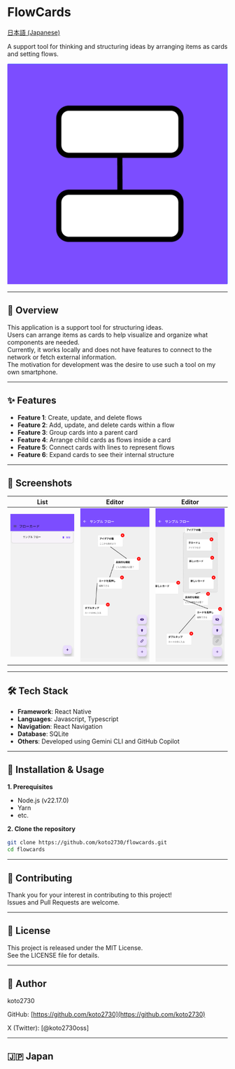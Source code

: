 # FlowCards

[日本語 (Japanese)](./README-ja.md)

A support tool for thinking and structuring ideas by arranging items as cards and setting flows.

![icon](./.github/images/icon.png)

---

## 📖 Overview

This application is a support tool for structuring ideas.  
Users can arrange items as cards to help visualize and organize what components are needed.  
Currently, it works locally and does not have features to connect to the network or fetch external information.  
The motivation for development was the desire to use such a tool on my own smartphone.

---

## ✨ Features

* **Feature 1**: Create, update, and delete flows
* **Feature 2**: Add, update, and delete cards within a flow
* **Feature 3**: Group cards into a parent card
* **Feature 4**: Arrange child cards as flows inside a card
* **Feature 5**: Connect cards with lines to represent flows
* **Feature 6**: Expand cards to see their internal structure

---

## 📱 Screenshots

|List|Editor|Editor|
|----|----|----|
|![screenshot-01](./.github/images/screenshot-01.png)|![screenshot-02](./.github/images/screenshot-02.png)|![screenshot-03](./.github/images/screenshot-03.png)

---

## 🛠️ Tech Stack

* **Framework**: React Native
* **Languages**: Javascript, Typescript
* **Navigation**: React Navigation
* **Database**: SQLite
* **Others**: Developed using Gemini CLI and GitHub Copilot

---

## 🚀 Installation & Usage

**1. Prerequisites**
* Node.js (v22.17.0)
* Yarn
* etc.

**2. Clone the repository**
```bash
git clone https://github.com/koto2730/flowcards.git
cd flowcards
```

---

## 🙌 Contributing

Thank you for your interest in contributing to this project!  
Issues and Pull Requests are welcome.

---

## 📜 License

This project is released under the MIT License.  
See the LICENSE file for details.

---

## 👤 Author

koto2730

GitHub: [https://github.com/koto2730](https://github.com/koto2730)

X (Twitter): [@koto2730oss]

---

## 🇯🇵 Japan
